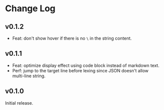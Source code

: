 # Change Log

## v0.1.2

- Feat: don't show hover if there is no `\` in the string content.

## v0.1.1

- Feat: optimize display effect using code block instead of markdown text.
- Perf: jump to the target line before lexing since JSON doesn't allow multi-line string.

## v0.1.0

Initial release.
